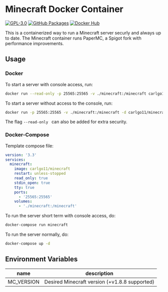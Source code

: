 # Minecraft Docker Container
[![GPL-3.0](https://img.shields.io/github/license/carlgo11/minecraft?style=for-the-badge)][license]
[![GitHub Packages](https://img.shields.io/github/v/release/carlgo11/minecraft?logo=github&style=for-the-badge)][github_packages]
[![Docker Hub](https://img.shields.io/github/v/release/carlgo11/minecraft?logo=docker&logoColor=fff&style=for-the-badge)][docker_hub]

This is a containerized way to run a Minecraft server securly and always up to date.
The Minecraft container runs PaperMC, a Spigot fork with performance improvements.

## Usage

### Docker

To start a server with console access, run:

```sh
docker run --read-only -p 25565:25565 -v ./minecraft:/minecraft carlgo11/minecraft
```

To start a server without access to the console, run:

```sh
docker run -p 25565:25565 -v ./minecraft:/minecraft -d carlgo11/minecraft
```

The flag `--read-only ` can also be added for extra security.

### Docker-Compose

Template compose file:

```YAML
version: '3.3'
services:
  minecraft:
    image: carlgo11/minecraft
    restart: unless-stopped
    read_only: true
    stdin_open: true
    tty: true
    ports:
      - '25565:25565'
    volumes:
      - './minecraft:/minecraft'

```

To run the server short term with console access, do:

```sh
docker-compose run minecraft
```

To run the server normally, do:

```sh
docker-compose up -d
```

## Environment Variables

|name|description|
|----|-----------|
|MC_VERSION|Desired Minecraft version (+v1.8.8 supported)|

[license]: LICENSE
[github_packages]: https://github.com/Carlgo11/guest-portal/pkgs/container/guest-portal
[docker_hub]: https://hub.docker.com/r/carlgo11/minecraft/tags
